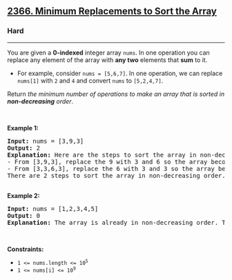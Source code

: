 <h2><a href="https://leetcode.com/problems/minimum-replacements-to-sort-the-array/">2366. Minimum Replacements to Sort the Array</a></h2><h3>Hard</h3><hr><div><p>You are given a <strong>0-indexed</strong> integer array <code>nums</code>. In one operation you can replace any element of the array with <strong>any two</strong> elements that <strong>sum</strong> to it.</p>

<ul>
	<li>For example, consider <code>nums = [5,6,7]</code>. In one operation, we can replace <code>nums[1]</code> with <code>2</code> and <code>4</code> and convert <code>nums</code> to <code>[5,2,4,7]</code>.</li>
</ul>

<p>Return <em>the minimum number of operations to make an array that is sorted in <strong>non-decreasing</strong> order</em>.</p>

<p>&nbsp;</p>
<p><strong>Example 1:</strong></p>

<pre><strong>Input:</strong> nums = [3,9,3]
<strong>Output:</strong> 2
<strong>Explanation:</strong> Here are the steps to sort the array in non-decreasing order:
- From [3,9,3], replace the 9 with 3 and 6 so the array becomes [3,3,6,3]
- From [3,3,6,3], replace the 6 with 3 and 3 so the array becomes [3,3,3,3,3]
There are 2 steps to sort the array in non-decreasing order. Therefore, we return 2.

</pre>

<p><strong>Example 2:</strong></p>

<pre><strong>Input:</strong> nums = [1,2,3,4,5]
<strong>Output:</strong> 0
<strong>Explanation:</strong> The array is already in non-decreasing order. Therefore, we return 0. 
</pre>

<p>&nbsp;</p>
<p><strong>Constraints:</strong></p>

<ul>
	<li><code>1 &lt;= nums.length &lt;= 10<sup>5</sup></code></li>
	<li><code>1 &lt;= nums[i] &lt;= 10<sup>9</sup></code></li>
</ul>
</div>